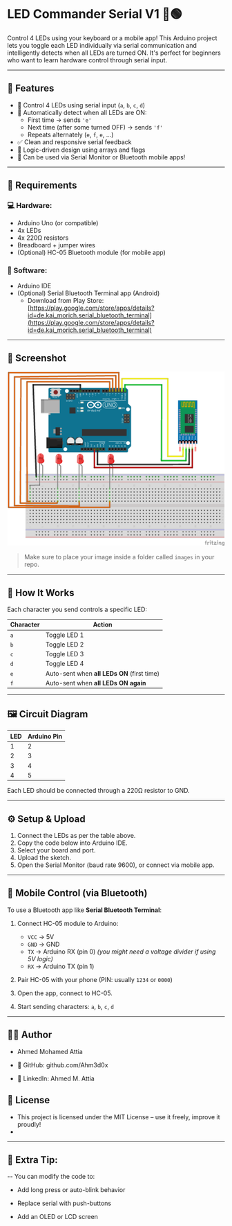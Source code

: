 # LED Commander Serial V1 🔴🟢

Control 4 LEDs using your keyboard or a mobile app! This Arduino project lets you toggle each LED individually via serial communication and intelligently detects when all LEDs are turned ON. It's perfect for beginners who want to learn hardware control through serial input.

---

## 🚀 Features

- 🔌 Control 4 LEDs using serial input (`a`, `b`, `c`, `d`)
- 🔁 Automatically detect when all LEDs are ON:
  - First time → sends `'e'`
  - Next time (after some turned OFF) → sends `'f'`
  - Repeats alternately (`e`, `f`, `e`, ...)
- ✅ Clean and responsive serial feedback
- 🧠 Logic-driven design using arrays and flags
- 📱 Can be used via Serial Monitor or Bluetooth mobile apps!

---

## 🧰 Requirements

### 💻 Hardware:
- Arduino Uno (or compatible)
- 4x LEDs
- 4x 220Ω resistors
- Breadboard + jumper wires
- (Optional) HC-05 Bluetooth module (for mobile app)

### 📱 Software:
- Arduino IDE
- (Optional) Serial Bluetooth Terminal app (Android)
  - Download from Play Store: [https://play.google.com/store/apps/details?id=de.kai_morich.serial_bluetooth_terminal](https://play.google.com/store/apps/details?id=de.kai_morich.serial_bluetooth_terminal)
 

---

## 📸 Screenshot

![LED Commander Screenshot](https://github.com/Ahm3d0x/-LED-Commander-Serial-bluetooth-Connect/blob/main/simple%20bluetooth%20%20Connect.png)

> Make sure to place your image inside a folder called `images` in your repo.



---

## 🧠 How It Works

Each character you send controls a specific LED:

| Character | Action          |
|-----------|-----------------|
| `a`       | Toggle LED 1    |
| `b`       | Toggle LED 2    |
| `c`       | Toggle LED 3    |
| `d`       | Toggle LED 4    |
| `e`       | Auto-sent when **all LEDs ON** (first time) |
| `f`       | Auto-sent when **all LEDs ON again** |

---

## 🖼️ Circuit Diagram

| LED | Arduino Pin |
|-----|-------------|
| 1   | 2           |
| 2   | 3           |
| 3   | 4           |
| 4   | 5           |

Each LED should be connected through a 220Ω resistor to GND.

---

## ⚙️ Setup & Upload

1. Connect the LEDs as per the table above.
2. Copy the code below into Arduino IDE.
3. Select your board and port.
4. Upload the sketch.
5. Open the Serial Monitor (baud rate 9600), or connect via mobile app.

---

## 📲 Mobile Control (via Bluetooth)

To use a Bluetooth app like **Serial Bluetooth Terminal**:

1. Connect HC-05 module to Arduino:
   - `VCC` → 5V  
   - `GND` → GND  
   - `TX` → Arduino RX (pin 0) *(you might need a voltage divider if using 5V logic)*
   - `RX` → Arduino TX (pin 1)

2. Pair HC-05 with your phone (PIN: usually `1234` or `0000`)
3. Open the app, connect to HC-05.
4. Start sending characters: `a`, `b`, `c`, `d`

---

## 👨‍💻 Author
 - Ahmed Mohamed Attia

 - 🔗 GitHub: github.com/Ahm3d0x

 - 💼 LinkedIn: Ahmed M. Attia

## 🪪 License
 - This project is licensed under the MIT License – use it freely, improve it proudly!
 - 
---

## 📌 Extra Tip:
-- You can modify the code to:

  - Add long press or auto-blink behavior

  - Replace serial with push-buttons

  - Add an OLED or LCD screen

